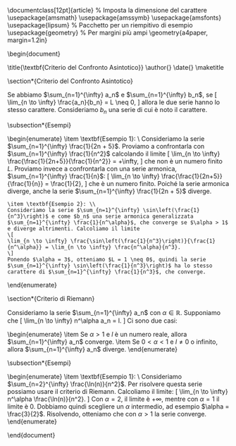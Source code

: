 \documentclass[12pt]{article} % Imposta la dimensione del carattere
\usepackage{amsmath}
\usepackage{amssymb}
\usepackage{amsfonts}
\usepackage{lipsum} % Pacchetto per un riempitivo di esempio
\usepackage{geometry} % Per margini più ampi
\geometry{a4paper, margin=1.2in}

\begin{document}

\title{\textbf{Criterio del Confronto Asintotico}}
\author{}
\date{}
\maketitle

\section*{Criterio del Confronto Asintotico}

Se abbiamo $\sum_{n=1}^{\infty} a_n$ e $\sum_{n=1}^{\infty} b_n$, se
\[
\lim_{n \to \infty} \frac{a_n}{b_n} = L \neq 0,
\]
allora le due serie hanno lo stesso carattere. Consideriamo $b_n$ una serie di cui è noto il carattere.

\subsection*{Esempi}

\begin{enumerate}
    \item \textbf{Esempio 1}: \\
    Consideriamo la serie $\sum_{n=1}^{\infty} \frac{1}{2n + 5}$. Proviamo a confrontarla con $\sum_{n=1}^{\infty} \frac{1}{n^2}$ calcolando il limite
    \[
    \lim_{n \to \infty} \frac{\frac{1}{2n+5}}{\frac{1}{n^2}} = +\infty,
    \]
    che non è un numero finito $L$. Proviamo invece a confrontarla con una serie armonica, $\sum_{n=1}^{\infty} \frac{1}{n}$:
    \[
    \lim_{n \to \infty} \frac{\frac{1}{2n+5}}{\frac{1}{n}} = \frac{1}{2},
    \]
    che è un numero finito. Poiché la serie armonica diverge, anche la serie $\sum_{n=1}^{\infty} \frac{1}{2n + 5}$ diverge.

    \item \textbf{Esempio 2}: \\
    Consideriamo la serie $\sum_{n=1}^{\infty} \sin\left(\frac{1}{n^3}\right)$ e come $b_n$ una serie armonica generalizzata $\sum_{n=1}^{\infty} \frac{1}{n^\alpha}$, che converge se $\alpha > 1$ e diverge altrimenti. Calcoliamo il limite
    \[
    \lim_{n \to \infty} \frac{\sin\left(\frac{1}{n^3}\right)}{\frac{1}{n^\alpha}} = \lim_{n \to \infty} \frac{n^\alpha}{n^3}.
    \]
    Ponendo $\alpha = 3$, otteniamo $L = 1 \neq 0$, quindi la serie $\sum_{n=1}^{\infty} \sin\left(\frac{1}{n^3}\right)$ ha lo stesso carattere di $\sum_{n=1}^{\infty} \frac{1}{n^3}$, che converge.

\end{enumerate}

\section*{Criterio di Riemann}

Consideriamo la serie $\sum_{n=1}^{\infty} a_n$ con $\alpha \in \mathbb{R}$. Supponiamo che
\[
\lim_{n \to \infty} n^\alpha a_n = l.
\]
Ci sono due casi:

\begin{enumerate}
    \item Se $\alpha > 1$ e $l$ è un numero reale, allora $\sum_{n=1}^{\infty} a_n$ converge.
    \item Se $0 < \alpha < 1$ e $l \neq 0$ o infinito, allora $\sum_{n=1}^{\infty} a_n$ diverge.
\end{enumerate}

\subsection*{Esempi}

\begin{enumerate}
    \item \textbf{Esempio 1}: \\
    Consideriamo $\sum_{n=2}^{\infty} \frac{\ln(n)}{n^2}$. Per risolvere questa serie possiamo usare il criterio di Riemann. Calcoliamo il limite:
    \[
    \lim_{n \to \infty} n^\alpha \frac{\ln(n)}{n^2}.
    \]
    Con $\alpha = 2$, il limite è $+\infty$, mentre con $\alpha = 1$ il limite è $0$. Dobbiamo quindi scegliere un $\alpha$ intermedio, ad esempio $\alpha = \frac{3}{2}$. Risolvendo, otteniamo che con $\alpha > 1$ la serie converge.
\end{enumerate}

\end{document}
